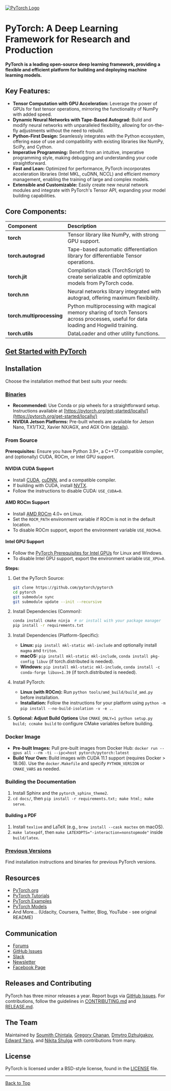 [![PyTorch Logo](https://github.com/pytorch/pytorch/raw/main/docs/source/_static/img/pytorch-logo-dark.png)](https://github.com/pytorch/pytorch)

# PyTorch: A Deep Learning Framework for Research and Production

**PyTorch is a leading open-source deep learning framework, providing a flexible and efficient platform for building and deploying machine learning models.**

## Key Features:

*   **Tensor Computation with GPU Acceleration:**  Leverage the power of GPUs for fast tensor operations, mirroring the functionality of NumPy with added speed.
*   **Dynamic Neural Networks with Tape-Based Autograd:** Build and modify neural networks with unparalleled flexibility, allowing for on-the-fly adjustments without the need to rebuild.
*   **Python-First Design:** Seamlessly integrates with the Python ecosystem, offering ease of use and compatibility with existing libraries like NumPy, SciPy, and Cython.
*   **Imperative Programming:** Benefit from an intuitive, imperative programming style, making debugging and understanding your code straightforward.
*   **Fast and Lean:** Optimized for performance, PyTorch incorporates acceleration libraries (Intel MKL, cuDNN, NCCL) and efficient memory management, enabling the training of large and complex models.
*   **Extensible and Customizable:** Easily create new neural network modules and integrate with PyTorch's Tensor API, expanding your model building capabilities.

## Core Components:

| Component                 | Description                                                                                                                                                     |
| :------------------------ | :-------------------------------------------------------------------------------------------------------------------------------------------------------------- |
| **torch**                 | Tensor library like NumPy, with strong GPU support.                                                                                                            |
| **torch.autograd**        | Tape-based automatic differentiation library for differentiable Tensor operations.                                                                                |
| **torch.jit**             | Compilation stack (TorchScript) to create serializable and optimizable models from PyTorch code.                                                                |
| **torch.nn**              | Neural networks library integrated with autograd, offering maximum flexibility.                                                                                  |
| **torch.multiprocessing** | Python multiprocessing with magical memory sharing of torch Tensors across processes, useful for data loading and Hogwild training.                             |
| **torch.utils**           | DataLoader and other utility functions.                                                                                                                      |

## [Get Started with PyTorch](https://pytorch.org/tutorials/beginner/basics/intro.html)

## Installation

Choose the installation method that best suits your needs:

### [Binaries](https://pytorch.org/get-started/locally/)
*   **Recommended:**  Use Conda or pip wheels for a straightforward setup.  Instructions available at [https://pytorch.org/get-started/locally/](https://pytorch.org/get-started/locally/)
*   **NVIDIA Jetson Platforms:** Pre-built wheels are available for Jetson Nano, TX1/TX2, Xavier NX/AGX, and AGX Orin ([details](https://forums.developer.nvidia.com/t/pytorch-for-jetson-version-1-10-now-available/72048)).

### From Source

**Prerequisites:**  Ensure you have Python 3.9+, a C++17 compatible compiler, and (optionally) CUDA, ROCm, or Intel GPU support.

#### **NVIDIA CUDA Support**

*   Install [CUDA](https://developer.nvidia.com/cuda-downloads), [cuDNN](https://developer.nvidia.com/cudnn), and a compatible compiler.
*   If building with CUDA, install [NVTX](https://docs.nvidia.com/gameworks/content/gameworkslibrary/nvtx/nvidia_tools_extension_library_nvtx.htm).
*   Follow the instructions to disable CUDA: `USE_CUDA=0`.

#### **AMD ROCm Support**

*   Install [AMD ROCm](https://rocm.docs.amd.com/en/latest/deploy/linux/quick_start.html) 4.0+ on Linux.
*   Set the `ROCM_PATH` environment variable if ROCm is not in the default location.
*   To disable ROCm support, export the environment variable `USE_ROCM=0`.

#### **Intel GPU Support**

*   Follow the [PyTorch Prerequisites for Intel GPUs](https://www.intel.com/content/www/us/en/developer/articles/tool/pytorch-prerequisites-for-intel-gpus.html) for Linux and Windows.
*   To disable Intel GPU support, export the environment variable `USE_XPU=0`.

**Steps:**

1.  Get the PyTorch Source:

    ```bash
    git clone https://github.com/pytorch/pytorch
    cd pytorch
    git submodule sync
    git submodule update --init --recursive
    ```
2.  Install Dependencies (Common):

    ```bash
    conda install cmake ninja  # or install with your package manager
    pip install -r requirements.txt
    ```
3.  Install Dependencies (Platform-Specific):

    *   **Linux:**  `pip install mkl-static mkl-include` and optionally install `magma` and `triton`.
    *   **macOS:** `pip install mkl-static mkl-include`, `conda install pkg-config libuv` (if torch.distributed is needed).
    *   **Windows:** `pip install mkl-static mkl-include`, `conda install -c conda-forge libuv=1.39` (if torch.distributed is needed).

4.  Install PyTorch:

    *   **Linux (with ROCm):** Run `python tools/amd_build/build_amd.py` before installation.
    *   **Installation:** Follow the instructions for your platform using `python -m pip install --no-build-isolation -v -e .`.

5.  **Optional: Adjust Build Options**  Use `CMAKE_ONLY=1 python setup.py build; ccmake build` to configure CMake variables before building.

### Docker Image

*   **Pre-built Images:** Pull pre-built images from Docker Hub: `docker run --gpus all --rm -ti --ipc=host pytorch/pytorch:latest`
*   **Build Your Own:**  Build images with CUDA 11.1 support (requires Docker > 18.06).  Use the `docker.Makefile` and specify `PYTHON_VERSION` or `CMAKE_VARS` as needed.

### Building the Documentation

1.  Install Sphinx and the `pytorch_sphinx_theme2`.
2.  `cd docs/`, then `pip install -r requirements.txt; make html; make serve`.

#### Building a PDF

1.  Install `texlive` and LaTeX (e.g., `brew install --cask mactex` on macOS).
2.  `make latexpdf`, then `make LATEXOPTS="-interaction=nonstopmode"` inside `build/latex`.

### [Previous Versions](https://pytorch.org/get-started/previous-versions)

Find installation instructions and binaries for previous PyTorch versions.

## Resources

*   [PyTorch.org](https://pytorch.org/)
*   [PyTorch Tutorials](https://pytorch.org/tutorials/)
*   [PyTorch Examples](https://github.com/pytorch/examples)
*   [PyTorch Models](https://pytorch.org/hub/)
*   And More... (Udacity, Coursera, Twitter, Blog, YouTube - see original README)

## Communication

*   [Forums](https://discuss.pytorch.org/)
*   [GitHub Issues](https://github.com/pytorch/pytorch/issues)
*   [Slack](https://pytorch.slack.com/)
*   [Newsletter](https://eepurl.com/cbG0rv)
*   [Facebook Page](https://www.facebook.com/pytorch)

## Releases and Contributing

PyTorch has three minor releases a year.  Report bugs via [GitHub Issues](https://github.com/pytorch/pytorch/issues).  For contributions, follow the guidelines in [CONTRIBUTING.md](CONTRIBUTING.md) and [RELEASE.md](RELEASE.md).

## The Team

Maintained by [Soumith Chintala](http://soumith.ch), [Gregory Chanan](https://github.com/gchanan), [Dmytro Dzhulgakov](https://github.com/dzhulgakov), [Edward Yang](https://github.com/ezyang), and [Nikita Shulga](https://github.com/malfet) with contributions from many.

## License

PyTorch is licensed under a BSD-style license, found in the [LICENSE](LICENSE) file.

---
[Back to Top](https://github.com/pytorch/pytorch)